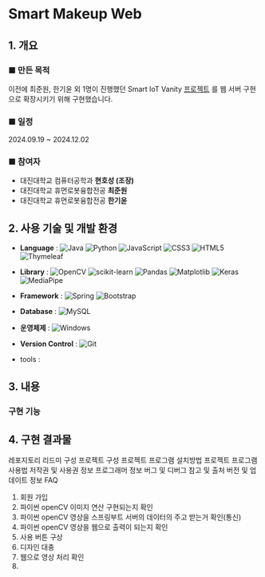 # **Smart Makeup Web**
## **1. 개요**

### ■ 만든 목적
 이전에 최준원, 한기윤 외 1명이 진행했던 Smart IoT Vanity [프로젝트](https://github.com/zecube/Smart_Makeup) 를 웹 서버 구현으로 확장시키기 위해 구현했습니다.


### ■ 일정
2024.09.19 ~ 2024.12.02

### ■ 참여자
- 대진대학교 컴퓨터공학과 **현호성 (조장)**
- 대진대학교 휴먼로봇융합전공 **최준원**
- 대진대학교 휴먼로봇융합전공 **한기윤**

## **2. 사용 기술 및 개발 환경**
- **Language** :
![Java](https://img.shields.io/badge/java-%23ED8B00.svg?style=for-the-badge&logo=openjdk&logoColor=white)
![Python](https://img.shields.io/badge/python-3670A0?style=for-the-badge&logo=python&logoColor=ffdd54)
![JavaScript](https://img.shields.io/badge/javascript-%23323330.svg?style=for-the-badge&logo=javascript&logoColor=%23F7DF1E)
![CSS3](https://img.shields.io/badge/css3-%231572B6.svg?style=for-the-badge&logo=css3&logoColor=white)
![HTML5](https://img.shields.io/badge/html5-%23E34F26.svg?style=for-the-badge&logo=html5&logoColor=white)
![Thymeleaf](https://img.shields.io/badge/Thymeleaf-%23005C0F.svg?style=for-the-badge&logo=Thymeleaf&logoColor=white)

- **Library** :
![OpenCV](https://img.shields.io/badge/opencv-%23white.svg?style=for-the-badge&logo=opencv&logoColor=white)
![scikit-learn](https://img.shields.io/badge/scikit--learn-%23F7931E.svg?style=for-the-badge&logo=scikit-learn&logoColor=white)
![Pandas](https://img.shields.io/badge/pandas-%23150458.svg?style=for-the-badge&logo=pandas&logoColor=white)
![Matplotlib](https://img.shields.io/badge/Matplotlib-%23ffffff.svg?style=for-the-badge&logo=Matplotlib&logoColor=black)
![Keras](https://img.shields.io/badge/Keras-%23D00000.svg?style=for-the-badge&logo=Keras&logoColor=white)
![MediaPipe](https://img.shields.io/badge/MediaPipe-%23150458.svg?style=for-the-badge&logo=MediaPipe&logoColor=white)

- **Framework** :
![Spring](https://img.shields.io/badge/spring-%236DB33F.svg?style=for-the-badge&logo=spring&logoColor=white)
![Bootstrap](https://img.shields.io/badge/bootstrap-%238511FA.svg?style=for-the-badge&logo=bootstrap&logoColor=white)

- **Database** :
![MySQL](https://img.shields.io/badge/mysql-4479A1.svg?style=for-the-badge&logo=mysql&logoColor=white)

- **운영체제** :
![Windows](https://img.shields.io/badge/Windows-0078D6?style=for-the-badge&logo=windows&logoColor=white)

- **Version Control** :
![Git](https://img.shields.io/badge/git-%23F05033.svg?style=for-the-badge&logo=git&logoColor=white)

- tools :

## **3. 내용**

### 구현 기능

## **4. 구현 결과물**


레포지토리 리드미 구성
프로젝트 구성
프로젝트 프로그램 설치방법
프로젝트 프로그램 사용법
저작권 및 사용권 정보
프로그래머 정보
버그 및 디버그
참고 및 출처
버전 및 업데이트 정보
FAQ

1. 회원 가입
2. 파이썬 openCV 이미지 연산 구현되는지 확인
3. 파이썬 openCV 영상을 스프링부트 서버의 데이터의 주고 받는거 확인(통신)
4. 파이썬 openCV 영상을 웹으로 출력이 되는지 확인
5. 사용 버튼 구상
6. 디자인 대충
7. 웹으로 영상 처리 확인
8. 
